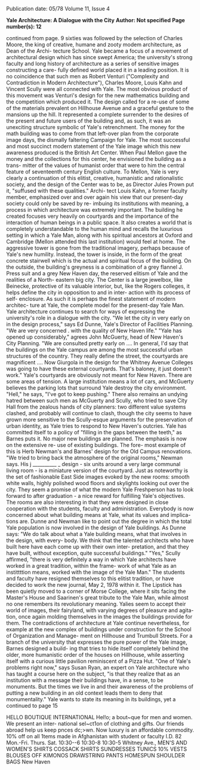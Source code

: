 Publication date: 05/78
Volume 11, Issue 4

**Yale Architecture: A Dialogue with the City**
**Author: Not specified**
**Page number(s): 12**

continued from page. 9 
sixties was followed by the selection 
of Charles Moore, the king of 
creative, humane and zooty modem 
architecture, as Dean of the Archi-
tecture School. Yale became a focus 
of a movement of architectural design 
which has since swept America; the 
university's strong faculty and long 
history of architecture as a series of 
sensitive images constructing a care-
fully defined world placed it in a 
leading position. It is no coincidence 
that such men as Robert Venturi 
("Complexity and Contradiction in 
Modern Architecture"), Charles 
Moore, Louis Kahn and Vincent 
Scully were all connected with Yale. 
The most obvious product of this 
movement was Venturi's design for 
the new mathematics building and the 
competition which produced it. The 
design called for a re-use of some of 
the materials prevalent on Hillhouse 
Avenue and a graceful gesture to the 
mansions up the hill. It represented a 
complete surrender to the desires of 
the present and future users of the 
building and, as such, it was an 
unexciting structure symbolic of 
Yale's retrenchment. The money for 
the math building was to come from 
that left-over plan from the corporate 
image days, the dismally faltering 
Campaign for Yale. 
The most successful and most 
succinct modern statement of the Yale 
image which this new awareness 
produced is the British Art Center. 
When Paul Mellon gave the money 
and the collections for this center, he 
envisioned the building as a trans-
mitter of the values of humanist order 
that were to him the central feature of 
seventeenth century English culture. 
To Mellon, Yale is very clearly a 
continuation of this elitist, creative, 
humanistic and rationalistic society, 
and the design of the Center was to 
be, as Director Jules Prown put it, 
"suffused with these qualities." Archi-
tect Louis Kahn, a former faculty 
member, emphasized over and over 
again his view that our present-day 
society could only be saved by re-
imbuing its institutions with meaning, 
a process in which architecture was 
extremely important. 
The building he created focuses 
very heavily on courtyards and the 
importance of the interaction of 
human beings in a public space. It 
also creates a world that is completely 
understandable to the human mind 
and recalls the luxurious setting in 
which a Yale Man, along with his 
spiritual ancestors at Oxford and 
Cambridge (Mellon attended this last 
institution) would feel at home. The 
aggressive tower is gone from the 
traditional imagery, perhaps because 
of Yale's new humility. Instead, the 
tower is inside, in the form of the 
great concrete stairwell which is the 
actual and spiritual focus of the 
building. 
On the outside, the building's 
greyness is a combination of a grey 
flannel J. Press suit and a grey New 
Haven day, the reserved elitism of 
Yale and the realities of a North-
eastern big city. The Center is a large 
jewelbox, like Beinecke, protective of 
its valuable interior, but, like the 
Rogers colleges, it helps define the 
city in opposition to and in inter-
action with its process of self-
enclosure. As such it is perhaps the 
finest statement of modern architec-
ture at Yale, the complete model for 
the present-day Yale Man. 
Yale architecture continues to 
search for ways of expressing the 
university's role in a dialogue with the 
city. "We let the city in very early on 
in the design process," says Ed 
Dunne, Yale's Director of Facilities 
Planning. "We are very concerned . 
with the quality of New Haven life." 
"Yale has opened up considerably," 
agrees John McGuerty, head of New 
Haven's City Planning. "We are 
consulted pretty early on .... In 
general, I'd say that the buildings on 
the Yale campus are among the most 
successful urban structures of the 
country. They really define the street, 
the courtyards are magnificent .... 
Now Giurgola in the design for the 
Whitney Avenue Colleges was going 
to have these external courtyards. 
That's baloney, it just doesn't work." 
Yale's courtyards are obviously not 
meant for New Haven. 
There are some areas of tension. A 
large institution means a lot of cars, 
and McGuerty believes the parking 
lots that surround Yale destroy the 
city environment. "Hell," he says, 
"I've got to keep pushing." There also 
remains an undying hatred between 
such men as McGuerty and Scully, 
who tried to save City Hall from the 
zealous hands of city planners: two 
different value systems clashed, and 
probably will continue to clash, 
though the city seems to have grown 
more sensitive to the Scully-esque 
arguments for the preservation of 
urban identity, as Yale tries to 
respond to New Haven's outcries. 
Yale has committed itself to a 
policy of "filling in the gaps between 
the teeth," as Barnes puts it. No 
major new buildings are planned. The 
emphasis is now on the extensive re-
use of existing buildings. The fore-
most example of this is Herb 
Newman's and Barnes' design for the 
Old Campus renovations. "We tried to 
bring back the atmosphere of the 
original rooms," Newman says. His 
j __________ 
_ 
design -
six units around a very 
large communal living room -
is a 
miniature version of the courtyard. 
Just as noteworthy is the set of 
fashionable East Side images evoked 
by the new rooms: smooth white 
walls, highly polished wood floors and 
skylights looking out over the city. 
They seem a promise of what the 
modern Yale Freshperson has to look 
forward to after graduation -
a nice 
reward for fulfilling Yale's objectives. 
The rooms are also interesting in 
that they were designed in close 
cooperation with the students, faculty 
and administration. Everybody is now 
concerned about what building means 
at Yale, what its values and implica-
tions are. Dunne and Newman like to 
point out the degree in which the total 
Yale population is now involved in 
the design of Yale buildings. As 
Dunne says: "We do talk about what 
a Yale building means, what that 
involves in the design, with every-
body. We think that the talented 
architects who have built here have 
each come up with their own inter-
pretation, and that they have built, 
without exception, quite successful 
buildings." "Yes," Scully affirmed, 
"there is very definitely a way in 
which Yale architects have worked in 
a great tradition, within the frame-
work of what Yale as an instittttion 
means, worked with the image of the 
Yale Man." 
The students and faculty have 
resigned themselves to this elitist 
tradition, or have decided to work 
the new journal, May 2, 1978 
within it. The Lipstick has been 
quietly moved to a corner of Morse 
College, where it sits facing the 
Master's House and Saarinen's great 
tribute to the Yale Man, while almost 
no one remembers its revolutionary 
meaning. Yalies seem to accept their 
world of images, their fairyland, with 
varying degrees of pleasure and agita-
tion, once again molding themselves 
in the images the buildings provide 
for them. 
The contradictions of architecture 
at Yale continue nevertheless, for 
example at the new complex of 
buildings under construction for the 
School of Organization and Manage-
ment on Hillhouse and Trumbull 
Streets. For a branch of the university 
that expresses the pure power of the 
Yale image, Barnes designed a build-
ing that tries to hide itself completely 
behind the older, more humanistic 
order of the houses on Hillhouse, 
while asserting itself with a curious 
little pavilion reminiscent of a Pizza 
Hut. "One of Yale's problems right 
now," says Susan Ryan, an expert on 
Yale architecture who has taught a 
course here on the subject, "is that 
they realize that as an institution with 
a message their buildings have, in a 
sense, to be monuments. But the times 
we live in and their awareness of the 
problems of putting a new building in 
an old context leads them to deny 
that monumentality." Yale wants to 
state its meaning in its buildings, yet a 
continued to page 15


HELLO BOUTIQUE 
INTERNATIONAL 
Hel!o; a 
bout~que for men and women. We present an inter-
national sel~ct1on of clothing and gifts. Our friends abroad help 
us keep pnces dc;>wn. Now luxury is an affordable commodity. 
10% off on all 1tems made in Afghanistan with student or 
faculty I.D. 
82 
Mon.-Fri. 
Thurs. 
Sat. 
10:30--6 
10:30-8 
10:30-5 
Whitney 
Ave., 
MEN'S AND WOMEN'S SHIRTS 
COSSACK SHIRTS 
SUNDRESSES 
TUNICS 
10% 
VESTS 
BLOUSES 
OFF 
KIMONOS 
DRAWSTRING PANTS 
HOMESPUN SHOULDER BAGS 
New 
Haven